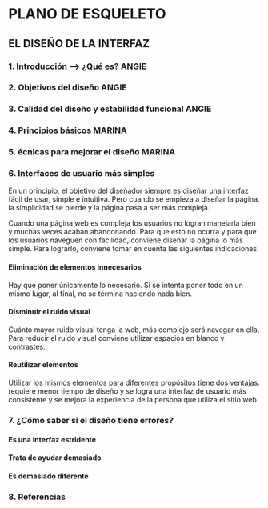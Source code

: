 # PLANO DE ESQUELETO

## EL DISEÑO DE LA INTERFAZ

### 1. Introducción --> ¿Qué es? ANGIE
### 2. Objetivos del diseño ANGIE 
### 3. Calidad del diseño y estabilidad funcional ANGIE
### 4. Principios básicos MARINA
### 5. écnicas para mejorar el diseño MARINA
### 6. Interfaces de usuario más simples 

En un principio, el objetivo del diseñador siempre es diseñar una interfaz fácil de usar, simple e intuitiva. Pero cuando se empieza a diseñar la página, la simplicidad se pierde y la página pasa a ser más compleja.

Cuando una página web es compleja los usuarios no logran manejarla bien y muchas veces acaban abandonando. Para que esto no ocurra y para que los usuarios naveguen con facilidad, conviene diseñar la página lo más simple. Para lograrlo, conviene tomar en cuenta las siguientes indicaciones:

#### Eliminación de elementos innecesarios 

Hay que poner únicamente lo necesario. Si se intenta poner todo en un mismo lugar, al final, no se termina haciendo nada bien.

#### Disminuir el ruido visual 

Cuánto mayor ruido visual tenga la web, más complejo será navegar en ella. Para reducir el ruido visual conviene utilizar espacios en blanco y contrastes.

#### Reutilizar elementos 

Utilizar los mismos elementos para diferentes propósitos tiene dos ventajas: requiere menor tiempo de diseño y se logra una interfaz de usuario más consistente y se mejora la experiencia de la persona que utiliza el sitio web.

### 7. ¿Cómo saber si el diseño tiene errores? 

#### Es una interfaz estridente
#### Trata de ayudar demasiado
#### Es demasiado diferente

### 8. Referencias
